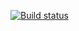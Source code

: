 [![Build status](https://ci.appveyor.com/api/projects/status/t0071otu5h2l5h8j/branch/main?svg=true)](https://ci.appveyor.com/project/Negrustin/rest-api/branch/main)
